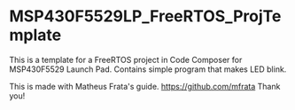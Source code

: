 # MSP430F5529LP_FreeRTOS_ProjTemplate
This is a template for a FreeRTOS project in Code Composer for MSP430F5529 Launch Pad. Contains simple program that makes LED blink.  

This is made with Matheus Frata's guide. https://github.com/mfrata Thank you!
